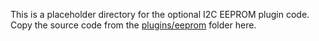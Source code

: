 This is a placeholder directory for the optional I2C EEPROM plugin code.
Copy the source code from the [plugins/eeprom](../../../plugins/eeprom) folder here.
